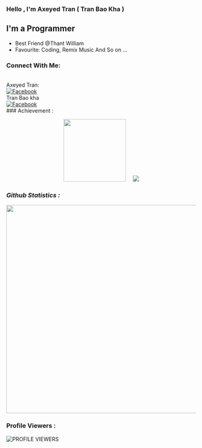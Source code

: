 ### Hello , I'm Axeyed Tran ( Tran Bao Kha )
## I'm a Programmer
- Best Friend @Thant William
- Favourite: Coding, Remix Music And So on ...
### Connect With Me:
<br>
Axeyed Tran:
<br>
<a href="https://facebook.com/Axeyed.Tran191"><img src="https://img.shields.io/badge/Facebook-1877F2?style=for-the-badge&amp;logo=facebook&amp;logoColor=black" alt="Facebook"></a>
<br>
Tran Bao kha
<br>
<a href="https://facebook.com/tranbaokha.190109"><img src="https://img.shields.io/badge/Facebook-1877F2?style=for-the-badge&amp;logo=facebook&amp;logoColor=black" alt="Facebook"></a>
<br>
### Achievement :
<br />
<p align="center"><a href="https://github.com/AxeyedTran">
<img height="165" src="https://github-readme-stats.vercel.app/api?username=AxeyedTran&show_icons=true&include_all_commits=true&theme=react&cache_seconds=3200&hide_border=true" /></a>
&nbsp;&nbsp;&nbsp;
<a href="https://github.com/AxeyedTran"><img src="https://github-readme-stats.vercel.app/api/top-langs/?username=AxeyedTran&layout=compact&theme=react&hide_border=true" />
</a></p>
<h3><b><i>Github Statistics :</i></b></h3>
<a href="https://github.com/AxeyedTran"><img width=550 src="https://github-profile-trophy.vercel.app/?username=AxeyedTran&theme=dracula&no-frame=true&title=Followers,Stars,Commit,Repository,Issues"/></a>

### Profile Viewers :

![PROFILE VIEWERS](https://gpvc.arturio.dev/AxeyedTran) 

